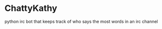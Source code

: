 ChattyKathy
===========

python irc bot that keeps track of who says the most words in an irc channel
